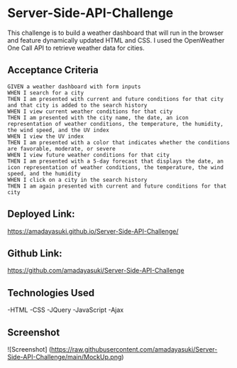 # Server-Side-API-Challenge
This challenge is to build a weather dashboard that will run in the browser and feature dynamically updated HTML and CSS. I used the OpenWeather One Call API to retrieve weather data for cities.

## Acceptance Criteria
```
GIVEN a weather dashboard with form inputs
WHEN I search for a city
THEN I am presented with current and future conditions for that city and that city is added to the search history
WHEN I view current weather conditions for that city
THEN I am presented with the city name, the date, an icon representation of weather conditions, the temperature, the humidity, the wind speed, and the UV index
WHEN I view the UV index
THEN I am presented with a color that indicates whether the conditions are favorable, moderate, or severe
WHEN I view future weather conditions for that city
THEN I am presented with a 5-day forecast that displays the date, an icon representation of weather conditions, the temperature, the wind speed, and the humidity
WHEN I click on a city in the search history
THEN I am again presented with current and future conditions for that city
```
## Deployed Link:
https://amadayasuki.github.io/Server-Side-API-Challenge/

## Github Link:
https://github.com/amadayasuki/Server-Side-API-Challenge


## Technologies Used
-HTML
-CSS
-JQuery
-JavaScript 
-Ajax

## Screenshot
![Screenshot] (https://raw.githubusercontent.com/amadayasuki/Server-Side-API-Challenge/main/MockUp.png)
